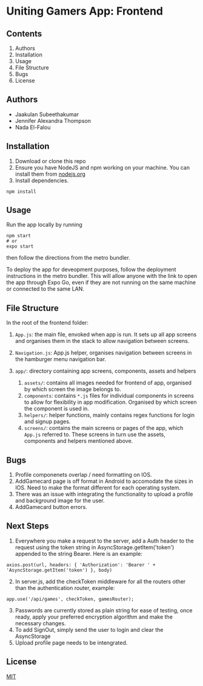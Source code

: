# Uniting Gamers App: Frontend

## Contents
1. Authors
2. Installation
3. Usage
4. File Structure
5. Bugs
6. License

## Authors
- Jaakulan Subeethakumar
- Jennifer Alexandra Thompson
- Nada El-Falou

## Installation
1. Download or clone this repo
2. Ensure you have NodeJS and npm working on your machine. You can install them from [nodejs.org](https://nodejs.org/en/download/)
3. Install dependencies.

```
npm install
```

## Usage
Run the app locally by running
```
npm start
# or
expo start
```
then follow the directions from the metro bundler. 

To deploy the app for deveopment purposes, follow the deployment instructions in the metro bundler. This will allow anyone with the link to open the app through Expo Go, even if they are not running on the same machine or connected to the same LAN.

## File Structure
In the root of the frontend folder:
1. `App.js`: the main file, envoked when app is run. It sets up all app screens and organises them in the stack to allow navigation between screens.

2. `Navigation.js`: App.js helper, organises navigation between screens in the hamburger menu navigation bar.

3. `app/`: directory containing app screens, components, assets and helpers
    1. `assets/`: contains all images needed for frontend of app, organised by which screen the image belongs to.
    2. `components`: contains `*.js` files for individual components in screens to allow for flexibility in app modification. Organised by which screen the component is used in.
    3. `helpers/`: helper functions, mainly contains regex functions for login and signup pages.
    4. `screens/`: contains the main screens or pages of the app, which `App.js` referred to. These screens in turn use the assets, components and helpers mentioned above.

## Bugs
1. Profile componenets overlap / need formatting on IOS.
2. AddGamecard page is off format in Android to accomodate the sizes in IOS. Need to make the format different for each operating system.
3. There was an issue with integrating the functionality to upload a profile and background image for the user.
4. AddGamecard button errors.

## Next Steps
1. Everywhere you make a request to the server, add a Auth header to the request using the token string in AsyncStorage.getItem('token') appended to the string Bearer. Here is an example: 
```
axios.post(url, headers: { 'Authorization': 'Bearer ' + 'AsyncStorage.getItem('token') }, body)
```
2. In server.js, add the checkToken middleware for all the routers other than the authentication router, example:
```
app.use('/api/games', checkToken, gamesRouter);
```
3. Passwords are currently stored as plain string for ease of testing, once ready, apply your preferred encryption algorithm and make the necessary changes.
4. To add SignOut, simply send the user to login and clear the AsyncStorage
5. Upload profile page needs to be intengrated.

## License
[MIT](https://opensource.org/licenses/MIT)
